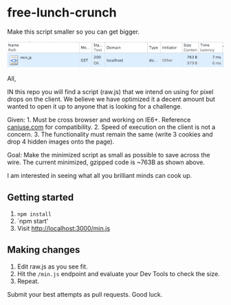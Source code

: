 # free-lunch-crunch
Make this script smaller so you can get bigger.

![alt tag](https://raw.githubusercontent.com/n8io/free-lunch-crunch/master/crunched.png)

All,

IN this repo you will find a script (raw.js) that we intend on using for pixel drops on the client. We believe we have optimized it a decent amount but wanted to open it up to anyone that is looking for a challenge.

Given:
    1. Must be cross browser and working on IE6+. Reference [caniuse.com](http://caniuse.com) for compatibility.
    2. Speed of execution on the client is not a concern.
    3. The functionality must remain the same (write 3 cookies and drop 4 hidden images onto the page).

Goal:
    Make the minimized script as small as possible to save across the wire. The current minimized, gzipped code is ~763B as shown above.

I am interested in seeing what all you brilliant minds can cook up.

## Getting started
1. `npm install`
2. `npm start'
3. Visit [http://localhost:3000/min.js](http://localhost:3000/min.js)

## Making changes
1. Edit raw.js as you see fit.
2. Hit the `/min.js` endpoint and evaluate your Dev Tools to check the size.
3. Repeat.

Submit your best attempts as pull requests. Good luck.